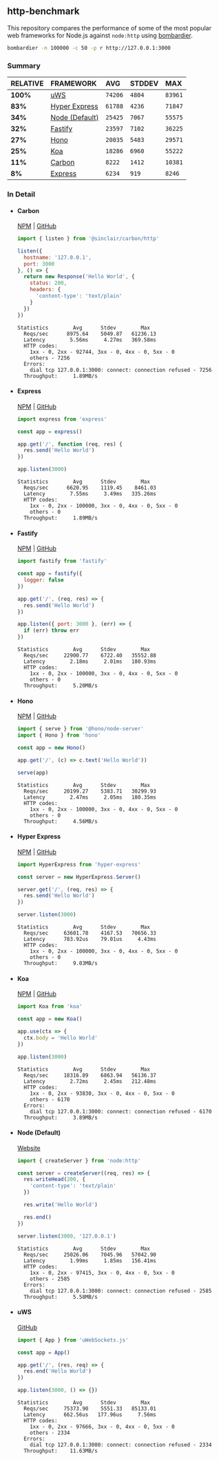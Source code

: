 ## http-benchmark

This repository compares the performance of some of the most popular web frameworks for Node.js against `node:http` using [bombardier](https://github.com/codesenberg/bombardier).

```bash
bombardier -n 100000 -c 50 -p r http://127.0.0.1:3000
```

### Summary

| RELATIVE | FRAMEWORK | AVG | STDDEV | MAX |
| :--- | :--- | :--- | :--- | :--- |
| **100%** | [uWS](#uws) | `74206` | `4804` | `83961` |
| **83%** | [Hyper Express](#hyper-express) | `61788` | `4236` | `71847` |
| **34%** | [Node (Default)](#node-default) | `25425` | `7067` | `55575` |
| **32%** | [Fastify](#fastify) | `23597` | `7102` | `36225` |
| **27%** | [Hono](#hono) | `20035` | `5483` | `29571` |
| **25%** | [Koa](#koa) | `18286` | `6960` | `55222` |
| **11%** | [Carbon](#carbon) | `8222` | `1412` | `10381` |
| **8%** | [Express](#express) | `6234` | `919` | `8246` |


### In Detail

- #### Carbon
  [NPM](https://npmjs.com/@sinclair/carbon) | [GitHub](https://github.com/sinclairzx81/carbon)
  ```js
  import { listen } from '@sinclair/carbon/http'

  listen({
    hostname: '127.0.0.1',
    port: 3000
  }, () => {
    return new Response('Hello World', {
      status: 200,
      headers: {
        'content-type': 'text/plain'
      }
    })
  })
  ```

  ```
  Statistics        Avg      Stdev        Max
    Reqs/sec      8975.64    5049.87   61236.13
    Latency        5.56ms     4.27ms   369.58ms
    HTTP codes:
      1xx - 0, 2xx - 92744, 3xx - 0, 4xx - 0, 5xx - 0
      others - 7256
    Errors:
      dial tcp 127.0.0.1:3000: connect: connection refused - 7256
    Throughput:     1.89MB/s
  ```

- #### Express
  [NPM](https://npmjs.com/express) | [GitHub](https://github.com/expressjs/express)
  ```js
  import express from 'express'

  const app = express()

  app.get('/', function (req, res) {
    res.send('Hello World')
  })

  app.listen(3000)
  ```

  ```
  Statistics        Avg      Stdev        Max
    Reqs/sec      6620.95    1119.45    8461.03
    Latency        7.55ms     3.49ms   335.26ms
    HTTP codes:
      1xx - 0, 2xx - 100000, 3xx - 0, 4xx - 0, 5xx - 0
      others - 0
    Throughput:     1.89MB/s
  ```

- #### Fastify
  [NPM](https://npmjs.com/fastify) | [GitHub](https://github.com/fastify/fastify)
  ```js
  import fastify from 'fastify'

  const app = fastify({
    logger: false
  })

  app.get('/', (req, res) => {
    res.send('Hello World')
  })

  app.listen({ port: 3000 }, (err) => {
    if (err) throw err
  })
  ```

  ```
  Statistics        Avg      Stdev        Max
    Reqs/sec     22900.77    6722.40   35552.88
    Latency        2.18ms     2.01ms   180.93ms
    HTTP codes:
      1xx - 0, 2xx - 100000, 3xx - 0, 4xx - 0, 5xx - 0
      others - 0
    Throughput:     5.20MB/s
  ```

- #### Hono
  [NPM](https://npmjs.com/hono) | [GitHub](https://github.com/honojs/hono)
  ```js
  import { serve } from '@hono/node-server'
  import { Hono } from 'hono'

  const app = new Hono()

  app.get('/', (c) => c.text('Hello World'))

  serve(app)
  ```

  ```
  Statistics        Avg      Stdev        Max
    Reqs/sec     20199.27    5383.71   30299.93
    Latency        2.47ms     2.05ms   180.35ms
    HTTP codes:
      1xx - 0, 2xx - 100000, 3xx - 0, 4xx - 0, 5xx - 0
      others - 0
    Throughput:     4.56MB/s
  ```

- #### Hyper Express
  [NPM](https://npmjs.com/hyper-express) | [GitHub](https://github.com/kartikk221/hyper-express)
  ```js
  import HyperExpress from 'hyper-express'

  const server = new HyperExpress.Server()

  server.get('/', (req, res) => {
    res.send('Hello World')
  })

  server.listen(3000)
  ```

  ```
  Statistics        Avg      Stdev        Max
    Reqs/sec     63601.78    4167.53   70656.33
    Latency      783.92us    79.01us     4.43ms
    HTTP codes:
      1xx - 0, 2xx - 100000, 3xx - 0, 4xx - 0, 5xx - 0
      others - 0
    Throughput:     9.03MB/s
  ```

- #### Koa
  [NPM](https://npmjs.com/koa) | [GitHub](https://github.com/koajs/koa)
  ```js
  import Koa from 'koa'

  const app = new Koa()

  app.use(ctx => {
    ctx.body = 'Hello World'
  })

  app.listen(3000)
  ```

  ```
  Statistics        Avg      Stdev        Max
    Reqs/sec     18316.89    6863.94   56136.37
    Latency        2.72ms     2.45ms   212.48ms
    HTTP codes:
      1xx - 0, 2xx - 93830, 3xx - 0, 4xx - 0, 5xx - 0
      others - 6170
    Errors:
      dial tcp 127.0.0.1:3000: connect: connection refused - 6170
    Throughput:     3.89MB/s
  ```

- #### Node (Default)
  [Website](https://nodejs.org/api/http.html)
  ```js
  import { createServer } from 'node:http'

  const server = createServer((req, res) => {
    res.writeHead(200, {
      'content-type': 'text/plain'
    })

    res.write('Hello World')

    res.end()
  })

  server.listen(3000, '127.0.0.1')
  ```

  ```
  Statistics        Avg      Stdev        Max
    Reqs/sec     25026.06    7045.96   57042.90
    Latency        1.99ms     1.85ms   156.41ms
    HTTP codes:
      1xx - 0, 2xx - 97415, 3xx - 0, 4xx - 0, 5xx - 0
      others - 2585
    Errors:
      dial tcp 127.0.0.1:3000: connect: connection refused - 2585
    Throughput:     5.58MB/s
  ```

- #### uWS
  [GitHub](https://github.com/uNetworking/uWebSockets.js)
  ```js
  import { App } from 'uWebSockets.js'

  const app = App()

  app.get('/', (res, req) => {
    res.end('Hello World')
  })

  app.listen(3000, () => {})
  ```

  ```
  Statistics        Avg      Stdev        Max
    Reqs/sec     75373.90    5551.33   85133.01
    Latency      662.56us   177.96us     7.56ms
    HTTP codes:
      1xx - 0, 2xx - 97666, 3xx - 0, 4xx - 0, 5xx - 0
      others - 2334
    Errors:
      dial tcp 127.0.0.1:3000: connect: connection refused - 2334
    Throughput:    11.63MB/s
  ```



